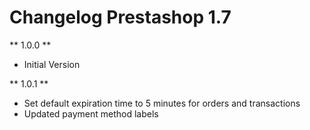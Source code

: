 # Changelog Prestashop 1.7

** 1.0.0 **

* Initial Version

** 1.0.1 **

* Set default expiration time to 5 minutes for orders and transactions
* Updated payment method labels
